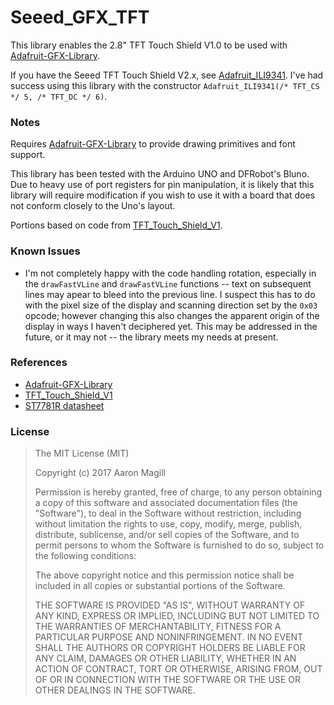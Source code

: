 Seeed_GFX_TFT
=============

This library enables the 2.8" TFT Touch Shield V1.0 to be used with [Adafruit-GFX-Library](https://github.com/adafruit/Adafruit-GFX-Library).

If you have the Seeed TFT Touch Shield V2.x, see [Adafruit_ILI9341](https://github.com/adafruit/Adafruit_ILI9341).  I've had success using this library with the constructor `Adafruit_ILI9341(/* TFT_CS */ 5, /* TFT_DC */ 6)`.

### Notes

Requires [Adafruit-GFX-Library](https://github.com/adafruit/Adafruit-GFX-Library) to provide drawing primitives and font support.

This library has been tested with the Arduino UNO and DFRobot's Bluno. Due to heavy use of port registers for pin manipulation, it is likely that this library will require modification if you wish to use it with a board that does not conform closely to the Uno's layout.

Portions based on code from [TFT_Touch_Shield_V1](https://github.com/Seeed-Studio/TFT_Touch_Shield_V1).

### Known Issues

* I'm not completely happy with the code handling rotation, especially in the `drawFastVLine` and `drawFastVLine` functions -- text  on subsequent lines may apear to bleed into the previous line.  I suspect this has to do with the pixel size of the display and scanning direction set by the `0x03` opcode; however changing this also changes the apparent origin of the display in ways I haven't deciphered yet.  This may be addressed in the future, or it may not -- the library meets my needs at present.

### References
* [Adafruit-GFX-Library](https://github.com/adafruit/Adafruit-GFX-Library)
* [TFT_Touch_Shield_V1](https://github.com/Seeed-Studio/TFT_Touch_Shield_V1)
* [ST7781R datasheet](http://wiki.seeedstudio.com/images/4/4e/ST7781R_datasheet.pdf)

### License

> The MIT License (MIT)
>
> Copyright (c) 2017 Aaron Magill
>
> Permission is hereby granted, free of charge, to any person obtaining a copy of this software and associated documentation files (the "Software"), to deal in the Software without restriction, including without limitation the rights to use, copy, modify, merge, publish, distribute, sublicense, and/or sell copies of the Software, and to permit persons to whom the Software is furnished to do so, subject to the following conditions:
>
> The above copyright notice and this permission notice shall be included in all copies or substantial portions of the Software.
>
> THE SOFTWARE IS PROVIDED "AS IS", WITHOUT WARRANTY OF ANY KIND, EXPRESS OR IMPLIED, INCLUDING BUT NOT LIMITED TO THE WARRANTIES OF MERCHANTABILITY, FITNESS FOR A PARTICULAR PURPOSE AND NONINFRINGEMENT. IN NO EVENT SHALL THE AUTHORS OR COPYRIGHT HOLDERS BE LIABLE FOR ANY CLAIM, DAMAGES OR OTHER LIABILITY, WHETHER IN AN ACTION OF CONTRACT, TORT OR OTHERWISE, ARISING FROM, OUT OF OR IN CONNECTION WITH THE SOFTWARE OR THE USE OR OTHER DEALINGS IN THE SOFTWARE.
